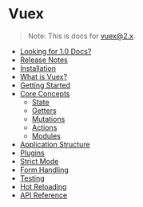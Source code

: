 # Vuex

<!--email_off-->
> Note: This is docs for vuex@2.x.
<!--/email_off-->

- [Looking for 1.0 Docs?](https://github.com/vuejs/vuex/tree/1.0/docs)
- [Release Notes](https://github.com/vuejs/vuex/releases)
- [Installation](installation.md)
- [What is Vuex?](intro.md)
- [Getting Started](getting-started.md)
- [Core Concepts](core-concepts.md)
  - [State](state.md)
  - [Getters](getters.md)
  - [Mutations](mutations.md)
  - [Actions](actions.md)
  - [Modules](modules.md)
- [Application Structure](structure.md)
- [Plugins](plugins.md)
- [Strict Mode](strict.md)
- [Form Handling](forms.md)
- [Testing](testing.md)
- [Hot Reloading](hot-reload.md)
- [API Reference](api.md)
